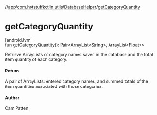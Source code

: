 //[app](../../../index.md)/[com.hotstuffkotlin.utils](../index.md)/[DatabaseHelper](index.md)/[getCategoryQuantity](get-category-quantity.md)

# getCategoryQuantity

[androidJvm]\
fun [getCategoryQuantity](get-category-quantity.md)(): [Pair](https://kotlinlang.org/api/latest/jvm/stdlib/kotlin/-pair/index.html)&lt;[ArrayList](https://kotlinlang.org/api/latest/jvm/stdlib/kotlin.collections/-array-list/index.html)&lt;[String](https://kotlinlang.org/api/latest/jvm/stdlib/kotlin/-string/index.html)&gt;, [ArrayList](https://kotlinlang.org/api/latest/jvm/stdlib/kotlin.collections/-array-list/index.html)&lt;[Float](https://kotlinlang.org/api/latest/jvm/stdlib/kotlin/-float/index.html)&gt;&gt;

Retrieve ArrayLists of category names saved in the database and the total item quantity of each category.

#### Return

A pair of ArrayLists: entered category names, and summed totals of the item quantities associated with those categories.

#### Author

Cam Patten
